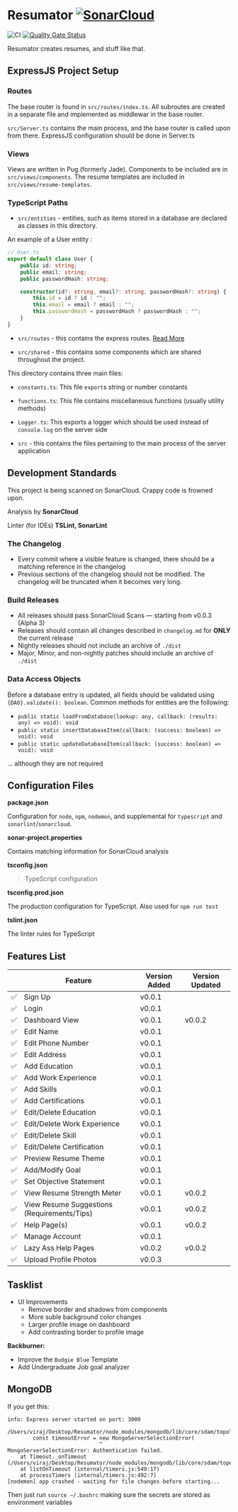 # Resumator [![SonarCloud](https://sonarcloud.io/images/project_badges/sonarcloud-white.svg)](https://sonarcloud.io/dashboard?id=VirajShah21_Resumator)

![CI](https://github.com/VirajShah21/Resumator/workflows/CI/badge.svg) [![Quality Gate Status](https://sonarcloud.io/api/project_badges/measure?project=VirajShah21_Resumator&metric=alert_status)](https://sonarcloud.io/dashboard?id=VirajShah21_Resumator)

Resumator creates resumes, and stuff like that.

## ExpressJS Project Setup

### Routes

The base router is found in `src/routes/index.ts`. All subroutes are created in a separate file and implemented as middlewar in the base router.

`src/Server.ts` contains the main process, and the base router is called upon from there. ExpressJS configuration should be done in Server.ts

### Views

Views are written in Pug (formerly Jade). Components to be included are in `src/views/components`. The resume templates are included in `src/views/resume-templates`.

### TypeScript Paths

-   `src/entities` - entities, such as items stored in a database are declared as classes in this directory.

An example of a User entity :

```typescript
// User.ts
export default class User {
    public id: string;
    public email: string;
    public passwordHash: string;

    constructor(id?: string, email?: string, passwordHash?: string) {
        this.id = id ? id : "";
        this.email = email ? email : "";
        this.passwordHash = passwordHash ? passwordHash : "";
    }
}
```

-   `src/routes` - this contains the express routes. [Read More](#routes)

-   `src/shared` - this contains some components which are shared throughout the project.

This directory contains three main files:

-   `constants.ts`: This file `export`s string or number constants
-   `functions.ts`: This file contains miscellaneous functions (usually utility methods)
-   `Logger.ts`: This exports a logger which should be used instead of `console.log` on the server side

-   `src` - this contains the files pertaining to the main process of the server application

## Development Standards

This project is being scanned on SonarCloud. Crappy code is frowned upon.

Analysis by **SonarCloud**

Linter (for IDEs) **TSLint, SonarLint**

### The Changelog

-   Every commit where a visible feature is changed, there should be a matching reference in the changelog
-   Previous sections of the changelog should not be modified. The changelog will be truncated when it becomes very long.

### Build Releases

-   All releases should pass SonarCloud Scans — starting from v0.0.3 (Alpha 3)
-   Releases should contain all changes described in `changelog.md` for **ONLY** the current release
-   Nightly releases should not include an archive of `./dist`
-   Major, Minor, and non-nightly patches should include an archive of `./dist`

### Data Access Objects

Before a database entry is updated, all fields should be validated using `{DAO}.validate(): boolean`. Common methods for entities are the following:

-   `public static loadFromDatabase(lookup: any, callback: (results: any) => void): void`
-   `public static insertDatabaseItem(callback: (success: boolean) => void): void`
-   `public static updateDatabaseItem(callback: (success: boolean) => void): void`

... although they are not required

## Configuration Files

**package.json**

Configuration for `node`, `npm`, `nodemon`, and supplemental for `typescript` and `sonarlint`/`sonarcloud`.

**sonar-project.properties**

Contains matching information for SonarCloud analysis

**tsconfig.json**

> TypeScript configuration

**tsconfig.prod.json**

The production configuration for TypeScript. Also used for `npm run test`

**tslint.json**

The linter rules for TypeScript

## Features List

|                    | Feature                                     | Version Added | Version Updated |
| ------------------ | ------------------------------------------- | ------------- | --------------- |
| :white_check_mark: | Sign Up                                     | v0.0.1        |                 |
| :white_check_mark: | Login                                       | v0.0.1        |                 |
| :white_check_mark: | Dashboard View                              | v0.0.1        | v0.0.2          |
| :white_check_mark: | Edit Name                                   | v0.0.1        |                 |
| :white_check_mark: | Edit Phone Number                           | v0.0.1        |                 |
| :white_check_mark: | Edit Address                                | v0.0.1        |                 |
| :white_check_mark: | Add Education                               | v0.0.1        |                 |
| :white_check_mark: | Add Work Experience                         | v0.0.1        |                 |
| :white_check_mark: | Add Skills                                  | v0.0.1        |                 |
| :white_check_mark: | Add Certifications                          | v0.0.1        |                 |
| :white_check_mark: | Edit/Delete Education                       | v0.0.1        |                 |
| :white_check_mark: | Edit/Delete Work Experience                 | v0.0.1        |                 |
| :white_check_mark: | Edit/Delete Skill                           | v0.0.1        |                 |
| :white_check_mark: | Edit/Delete Certification                   | v0.0.1        |                 |
| :white_check_mark: | Preview Resume Theme                        | v0.0.1        |                 |
| :white_check_mark: | Add/Modify Goal                             | v0.0.1        |                 |
| :white_check_mark: | Set Objective Statement                     | v0.0.1        |                 |
| :white_check_mark: | View Resume Strength Meter                  | v0.0.1        | v0.0.2          |
| :white_check_mark: | View Resume Suggestions (Requirements/Tips) | v0.0.1        | v0.0.2          |
| :white_check_mark: | Help Page(s)                                | v0.0.1        | v0.0.2          |
| :white_check_mark: | Manage Account                              | v0.0.1        |                 |
| :white_check_mark: | Lazy Ass Help Pages                         | v0.0.2        | v0.0.2          |
| :white_check_mark: | Upload Profile Photos                       | v0.0.3        |                 |

## Tasklist

-   UI Improvements
    -   Remove border and shadows from components
    -   More suble background color changes
    -   Larger profile image on dashboard
    -   Add contrasting border to profile image

**Backburner:**

-   Improve the `Budgie Blue` Template
-   Add Undergraduate Job goal analyzer

## MongoDB

If you get this:

```
info: Express server started on port: 3000

/Users/viraj/Desktop/Resumator/node_modules/mongodb/lib/core/sdam/topology.js:430
        const timeoutError = new MongoServerSelectionError(
                             ^
MongoServerSelectionError: Authentication failed.
    at Timeout._onTimeout (/Users/viraj/Desktop/Resumator/node_modules/mongodb/lib/core/sdam/topology.js:430:30)
    at listOnTimeout (internal/timers.js:549:17)
    at processTimers (internal/timers.js:492:7)
[nodemon] app crashed - waiting for file changes before starting...
```

Then just run `source ~/.bashrc` making sure the secrets are stored as environment variables
